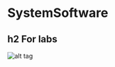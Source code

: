 # SystemSoftware
h2 For labs
--------------------------------
![alt tag](http://risovach.ru/upload/2017/03/mem/vse-ploho_139079577_orig_.jpg)
